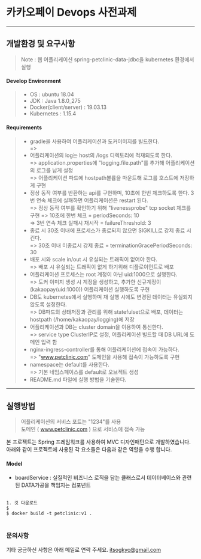 ﻿카카오페이 Devops 사전과제
===================

----------

개발환경 및 요구사항
-------------
>Note :
>웹 어플리케이션 spring-petclinic-data-jdbc을 kubernetes 환경에서 실행

#### Develop Environment

>- OS : ubuntu 18.04
>- JDK : Java 1.8.0_275
>- Docker(client/server) : 19.03.13
>- Kubernetes : 1.15.4


#### Requirements
>- gradle을 사용하여 어플리케이션과 도커이미지를 빌드한다.   
   => 
>- 어플리케이션의 log는 host의 /logs 디렉토리에 적재되도록 한다.   
   => application.properties에 "logging.file.path"를 추가해 어플리케이션의 로그를 남게 설정   
   => 어플리케이션 파드에 hostpath볼륨을 마운트해 로그를 호스트에 저장하게 구현   
>- 정상 동작 여부를 반환하는 api를 구현하며, 10초에 한번 체크하도록 한다. 3번 연속 체크에 실패하면 어플리케이션은 restart 된다.   
   => 정상 동작 여부를 확인하기 위해 "livenessprobe" tcp socket 체크를 구현
   => 10초에 한번 체크 = periodSeconds: 10   
   => 3번 연속 체크 실패시 재시작 = failureThreshold: 3   
>- 종료 시 30초 이내에 프로세스가 종료되지 않으면 SIGKILL로 강제 종료 시킨다.   
   => 30초 이내 미종료시 강제 종료 = terminationGracePeriodSeconds: 30   
>- 배포 시와 scale in/out 시 유실되는 트래픽이 없어야 한다.   
   => 배포 시 유실되는 트래픽이 없게 하기위해 디플로이먼트로 배포
>- 어플리케이션 프로세스는 root 계정이 아닌 uid:1000으로 실행한다.   
   => 도커 이미지 생성 시 계정을 생성하고, 추가한 신규계정이(kakaopay(uid:1000)) 어플리케이션 실행하도록 구현
>- DB도 kubernetes에서 실행하며 재 실행 시에도 변경된 데이터는 유실되지 않도록 설정한다.   
   => DB파드의 상태저장과 관리를 위해 statefulset으로 배포, 데이터는 hostpath (/home/kakaopay/logging)에 저장
>- 어플리케이션과 DB는 cluster domain을 이용하여 통신한다.   
   => service type ClusterIP로 설정, 어플리케이션 빌드할 때 DB URL에 도메인 입력 함
>- nginx-ingress-controller를 통해 어플리케이션에 접속이 가능하다.   
   => "www.petclinic.com" 도메인을 사용해 접속이 가능하도록 구현
>- namespace는 default를 사용한다.   
   => 기본 네임스페이스를 default로 오브젝트 생성   
>- README.md 파일에 실행 방법을 기술한다.   
 

----------
실행방법
-------------

>어플리케이션의 서비스 포트는 "1234"를 사용   
>도메인 ( www.petclinic.com ) 으로 서비스에 접속 가능


본 프로젝트는 Spring 프레임워크를 사용하여 MVC 디자인패턴으로 개발하였습니다. 
아래와 같이 프로젝트에 사용된 각 요소들은 다음과 같은 역할을 수행 합니다. 
#### **Model** 
 * boardService : 실질적인 비즈니스 로직을 담는 클래스로서 데이터베이스와 관련된 DATA가공을 책임지는 
 컴포넌트
<pre>
<code>
1. 깃 다운로드
$ 
$ docker build -t petclinic:v1 .
</code>
</pre>


### 문의사항
기타 궁금하신 사항은 아래 메일로 연락 주세요.
itsogkyc@gmail.com

